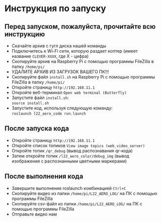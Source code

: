 # Инструкция по запуску
## Перед запуском, пожалуйста, прочитайте всю инструкцию  

- Скачайте архив с гугл диска нашей команды  
- Подключитесь к Wi-Fi сети, которую раздает коптер (имеет название `CLEVER-XXXX`, где X - цифра)  
- Скопируйте архив на Raspberry Pi с помощью программы FileZilla в папку `/home/pi/`  
- УДАЛИТЕ АРХИВ ИЗ ЗАГРУЗОК ВАШЕГО ПК!!!  
- Скопируйте файл `install.sh` на Raspberry Pi с помощью программы FileZilla в папку `/home/pi/`  
- Откройте страницу `http://192.168.11.1`  
- Откройте веб-терминал `Open web terminal (Butterfly)` 
- Запустите файл `install.sh`:  
`source install.sh`    
- Запустите код, используя следующую команду:  
`roslaunch l22_aero_code run.launch`  

## После запуска кода
- Откройте страницу `http://192.168.11.1`
- Откройте список топиков `View image topics (web_video_server)`
- Откройте топик `/qr_debug` (вывод распознавания qr-кода)  
- Затем откройте топик `/l22_aero_color/debug_img` (вывод изображения с распознанными цветными маркерами)  

## После выполнения кода
- Завершите выполнение roslaunch комбинацией ```Ctrl+C```
- Скопируйте видео из папки `/home/pi/L22_AERO_LOG/` на ПК с помощью программы FileZilla  
- Скопируйте csv-файл из папки `/home/pi/L22_AERO_LOG/` на ПК с помощью программы FileZilla  
- Отправьте видео нам